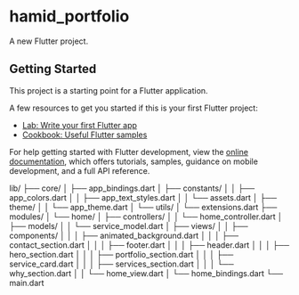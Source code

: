 # hamid_portfolio

A new Flutter project.

## Getting Started

This project is a starting point for a Flutter application.

A few resources to get you started if this is your first Flutter project:

- [Lab: Write your first Flutter app](https://docs.flutter.dev/get-started/codelab)
- [Cookbook: Useful Flutter samples](https://docs.flutter.dev/cookbook)

For help getting started with Flutter development, view the
[online documentation](https://docs.flutter.dev/), which offers tutorials,
samples, guidance on mobile development, and a full API reference.


lib/
├── core/
│   ├── app_bindings.dart
│   ├── constants/
│   │   ├── app_colors.dart
│   │   ├── app_text_styles.dart
│   │   └── assets.dart
│   ├── theme/
│   │   └── app_theme.dart
│   └── utils/
│       └── extensions.dart
├── modules/
│   └── home/
│       ├── controllers/
│       │   └── home_controller.dart
│       ├── models/
│       │   └── service_model.dart
│       ├── views/
│       │   ├── components/
│       │   │   ├── animated_background.dart
│       │   │   ├── contact_section.dart
│       │   │   ├── footer.dart
│       │   │   ├── header.dart
│       │   │   ├── hero_section.dart
│       │   │   ├── portfolio_section.dart
│       │   │   ├── service_card.dart
│       │   │   ├── services_section.dart
│       │   │   └── why_section.dart
│       │   └── home_view.dart
│       └── home_bindings.dart
└── main.dart